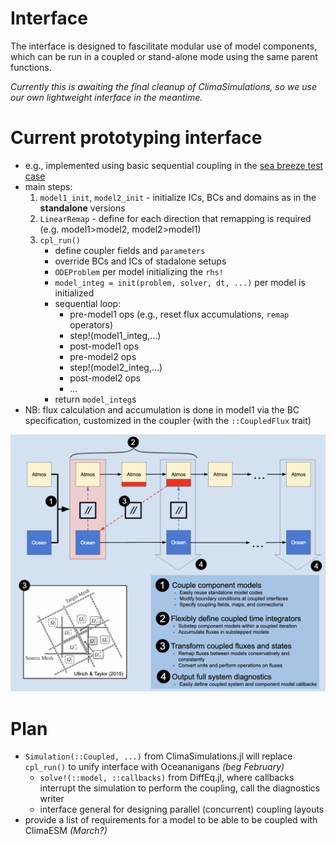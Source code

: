 # **Interface**
The interface is designed to fascilitate modular use of model components, which can be run in a coupled or stand-alone mode using the same parent functions. 

*Currently this is awaiting the final cleanup of ClimaSimulations, so we use our own lightweight interface in the meantime.*


# Current prototyping interface
- e.g., implemented using basic sequential coupling in the [sea breeze test case](https://github.com/CliMA/ClimaCoupler.jl/blob/as/agu-seabreeze/experiments/ClimaCore/sea_breeze/run.jl)
- main steps: 
    1. `model1_init`, `model2_init` - initialize ICs, BCs and domains as in the **standalone** versions
    2. `LinearRemap` - define for each direction that remapping is required (e.g. model1>model2, model2>model1)
    3. `cpl_run()`
        - define coupler fields and `parameters`
        - override BCs and ICs of stadalone setups
        - `ODEProblem` per model initializing the `rhs!`
        - `model_integ = init(problem, solver, dt, ...)` per model is initialized
        - sequential loop:
            - pre-model1 ops (e.g., reset flux accumulations, `remap` operators)
            - step!(model1_integ,...)
            - post-model1 ops
            - pre-model2 ops
            - step!(model2_integ,...)
            - post-model2 ops
            - ...
        - return `model_integ`s
- NB: flux calculation and accumulation is done in model1 via the BC specification, customized in the coupler (with the `::CoupledFlux` trait)

![](figures/seabreeze_coupler_chart.png)

# Plan 
- `Simulation(::Coupled, ...)` from ClimaSimulations.jl will replace `cpl_run()` to unify interface with Oceananigans *(beg February)*
    - `solve!(::model, ::callbacks)` from DiffEq.jl, where callbacks interrupt the simulation to perform the coupling, call the diagnostics writer 
    - interface general for designing parallel (concurrent) coupling layouts 
- provide a list of requirements for a model to be able to be coupled with ClimaESM *(March?)*





